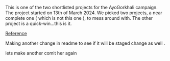 This is one of the two shortlisted projects for the AyoGorkhali campaign.
The project started on 13th of March 2024.
We picked two projects, a near complete one ( which is not this one ), to mess around with.
The other project is a quick-win...this is it.

<!-- TO-DO squash the two commits-->
<!-- TO-DO add to do panel in vs code in .settings -->
<!-- TO-DO reference below  -->
[Reference](https://medium.com/@EclecticCoder/manage-todo-list-in-vscode-beb53774d776)

Making another change in readme to see if it will be staged change as well . 

lets make another comit her again


